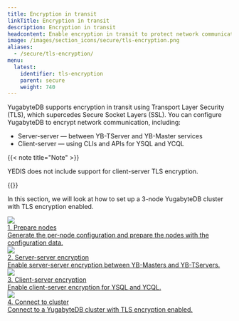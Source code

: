 ```yaml
---
title: Encryption in transit
linkTitle: Encryption in transit
description: Encryption in transit
headcontent: Enable encryption in transit to protect network communications.
image: /images/section_icons/secure/tls-encryption.png
aliases:
  - /secure/tls-encryption/
menu:
  latest:
    identifier: tls-encryption
    parent: secure
    weight: 740
---
```


YugabyteDB supports encryption in transit using Transport Layer Security (TLS), which supercedes Secure Socket Layers (SSL). You can configure YugabyteDB to encrypt network communication, including:

* Server-server — between YB-TServer and YB-Master services
* Client-server — using CLIs and APIs for YSQL and YCQL

{{< note title="Note" >}}

YEDIS does not include support for client-server TLS encryption.

{{</note>}}

In this section, we will look at how to set up a 3-node YugabyteDB cluster with TLS encryption enabled.

<div class="row">
  <div class="col-12 col-md-6 col-lg-12 col-xl-6">
    <a class="section-link icon-offset" href="prepare-nodes/">
      <div class="head">
        <img class="icon" src="/images/section_icons/secure/tls-encryption/prepare-nodes.png" aria-hidden="true" />
        <div class="title">1. Prepare nodes</div>
      </div>
      <div class="body">
          Generate the per-node configuration and prepare the nodes with the configuration data.
      </div>
    </a>
  </div>
  <div class="col-12 col-md-6 col-lg-12 col-xl-6">
    <a class="section-link icon-offset" href="server-to-server/">
      <div class="head">
        <img class="icon" src="/images/section_icons/secure/tls-encryption/server-to-server.png" aria-hidden="true" />
        <div class="title">2. Server-server encryption</div>
      </div>
      <div class="body">
          Enable server-server encryption between YB-Masters and YB-TServers.
      </div>
    </a>
  </div>
  <div class="col-12 col-md-6 col-lg-12 col-xl-6">
    <a class="section-link icon-offset" href="client-to-server/">
      <div class="head">
        <img class="icon" src="/images/section_icons/secure/tls-encryption/client-to-server.png" aria-hidden="true" />
        <div class="title">3. Client-server encryption</div>
      </div>
      <div class="body">
          Enable client-server encryption for YSQL and YCQL.
      </div>
    </a>
  </div>
  <div class="col-12 col-md-6 col-lg-12 col-xl-6">
    <a class="section-link icon-offset" href="connect-to-cluster/">
      <div class="head">
        <img class="icon" src="/images/section_icons/secure/tls-encryption/connect-to-cluster.png" aria-hidden="true" />
        <div class="title">4. Connect to cluster</div>
      </div>
      <div class="body">
          Connect to a YugabyteDB cluster with TLS encryption enabled.
      </div>
    </a>
  </div>
</div>
